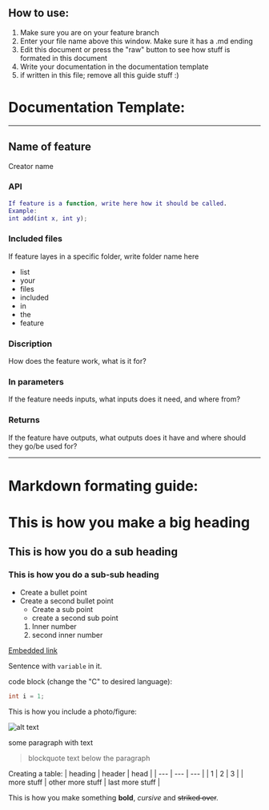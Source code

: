 ## How to use:
1. Make sure you are on your feature branch
2. Enter your file name above this window. Make sure it has a .md ending
3. Edit this document or press the "raw" button to see how stuff is formated in this document
4. Write your documentation in the documentation template
5. if written in this file; remove all this guide stuff :)

# Documentation Template:
---------------------------------------------------------------------------
## Name of feature

Creator name 

### API
```MATLAB
If feature is a function, write here how it should be called.
Example:
int add(int x, int y);
```

### Included files
If feature layes in a specific folder, write folder name here

- list 
- your 
- files 
- included 
- in 
- the 
- feature

### Discription
How does the feature work, what is it for?

### In parameters
If the feature needs inputs, what inputs does it need, and where from?

### Returns
If the feature have outputs, what outputs does it have and where should they go/be used for?

-------------------------------------------------------------------------------
# Markdown formating guide:

# This is how you make a big heading
## This is how you do a sub heading
### This is how you do a sub-sub heading

- Create a bullet point
- Create a second bullet point
  - Create a sub point
  - create a second sub point
   1. Inner number
   2. second inner number

[Embedded link](https://raw.githubusercontent.com/AmandaRautio18001/MicroTomographyHT2022/Gui-Development/Documentation/HowTouseGitFlavoredMarkdown.md?token=GHSAT0AAAAAABYZNFLWX34F4U7PKF2EMNJSYZJS7MQ)

Sentence with `variable` in it. 

code block (change the "C" to desired language): 
```C
int i = 1;
```

This is how you include a photo/figure:

![alt text](http://picsum.photos/200/200)

some paragraph with text
> blockquote text below the paragraph

Creating a table:
| heading | header | head |
| --- | --- | --- |
| 1 | 2 | 3 |
| more stuff | other more stuff | last more stuff |

This is how you make something **bold**, *cursive* and  ~~striked over~~.
